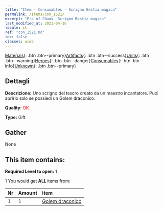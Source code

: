 ```yaml
---
title: "Item - Consumables - Scrigno Bestia magica"
permalink: /Items/con_1521/
excerpt: "Era of Chaos  Scrigno Bestia magica"
last_modified_at: 2021-04-16
locale: it
ref: "con_1521.md"
toc: false
classes: wide
---
```

 [Materials](/it/Items/){: .btn .btn--primary}[Artifacts](/it/Items/Artifacts/){: .btn .btn--success}[Units](/it/Items/Units/){: .btn .btn--warning}[Heroes](/it/Items/Heroes/){: .btn .btn--danger}[Consumables](/it/Items/Consumables/){: .btn .btn--info}[Unknown](/it/Items/Unknown/){: .btn .btn--primary}

## Dettagli
 **Descrizione:** Uno scrigno del tesoro creato da un maestro incantatore. Puoi aprirlo solo se possiedi un Golem draconico.

 **Quality:** <span style="color: #FF0000">OK</span>

 **Type:** Gift

## Gather

  None

## This item contains:

 **Required Level to open:** 1

 1 You would get **ALL** items  from:

  | Nr | Amount |     Item    |
  |:---|:-------|:------------|
  | 1 | 1 | [Golem draconico](/it/Items/unt_243/) |  | 
